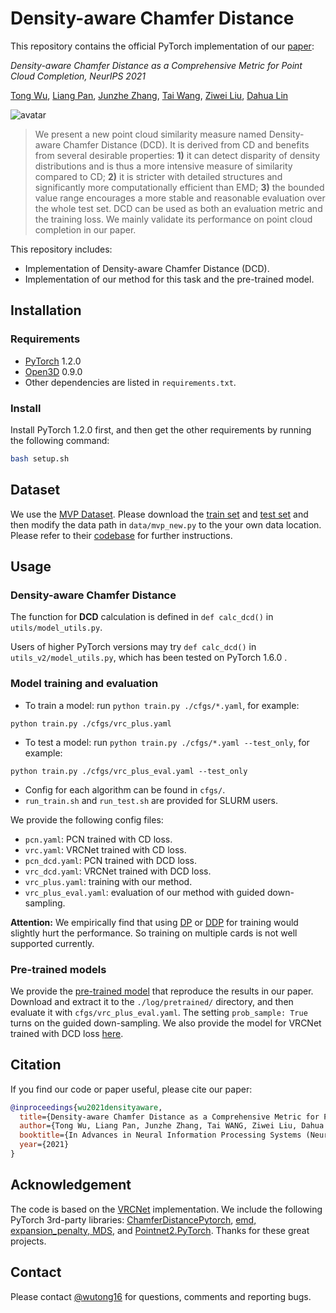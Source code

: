 # Density-aware Chamfer Distance

This repository contains the official PyTorch implementation of our [paper](https://arxiv.org/abs/2111.12702): 

*Density-aware Chamfer Distance as a Comprehensive Metric for Point Cloud Completion, NeurIPS 2021*

[Tong Wu](https://github.com/wutong16), [Liang Pan](https://scholar.google.com/citations?user=lSDISOcAAAAJ), [Junzhe Zhang](https://junzhezhang.github.io/), [Tai Wang](https://tai-wang.github.io/), [Ziwei Liu](https://liuziwei7.github.io/), [Dahua Lin](http://dahua.me/)

![avatar](./assets/teaser.png)

> We present a new point cloud similarity measure named Density-aware Chamfer Distance (DCD). It is derived from CD and benefits from several desirable properties: **1)** it can detect disparity of density distributions and is thus a more intensive measure of similarity compared to CD; **2)** it is stricter with detailed structures and significantly more computationally efficient than EMD; **3)** the bounded value range encourages a more stable and reasonable evaluation over the whole test set. 
> DCD can be used as both an evaluation metric and the training loss. We mainly validate its performance on point cloud completion in our paper.

This repository includes:
- Implementation of Density-aware Chamfer Distance (DCD).
- Implementation of our method for this task and the pre-trained model.

## Installation

### Requirements
* [PyTorch](https://pytorch.org/) 1.2.0
* [Open3D](http://www.open3d.org/docs/release/index.html#python-api-index) 0.9.0
* Other dependencies are listed in `requirements.txt`.

### Install

Install PyTorch 1.2.0 first, and then get the other requirements by running the following command:

```bash
bash setup.sh
```

## Dataset

We use the [MVP Dataset](https://mvp-dataset.github.io/). Please download the [train set](https://drive.google.com/file/d/1bY2RfPj_DvviNpr6ZzrEqhl4f7fMIqPF/view?usp=sharing) and [test set](https://drive.google.com/file/d/1qJT4uNURyDnPb_tI2vAntT2Iq98lhQMi/view?usp=sharing) and then modify the data path in `data/mvp_new.py` to the your own data location. Please refer to their [codebase](https://github.com/paul007pl/MVP_Benchmark) for further instructions.

## Usage
### Density-aware Chamfer Distance
The function for **DCD** calculation is defined in `def calc_dcd()` in `utils/model_utils.py`.

Users of higher PyTorch versions may try `def calc_dcd()` in `utils_v2/model_utils.py`, which has been tested on PyTorch 1.6.0 .
### Model training and evaluation
  + To train a model: run `python train.py ./cfgs/*.yaml`, for example:
```
python train.py ./cfgs/vrc_plus.yaml
```
  + To test a model: run `python train.py ./cfgs/*.yaml --test_only`, for example:
```
python train.py ./cfgs/vrc_plus_eval.yaml --test_only
```
  + Config for each algorithm can be found in `cfgs/`.
  + `run_train.sh` and `run_test.sh` are provided for SLURM users. 

We provide the following config files:
- `pcn.yaml`: PCN trained with CD loss.
- `vrc.yaml`: VRCNet trained with CD loss.
- `pcn_dcd.yaml`: PCN trained with DCD loss.
- `vrc_dcd.yaml`: VRCNet trained with DCD loss.
- `vrc_plus.yaml`: training with our method.
- `vrc_plus_eval.yaml`: evaluation of our method with guided down-sampling.

**Attention:**
We empirically find that using [DP](https://pytorch.org/docs/stable/generated/torch.nn.DataParallel.html#torch.nn.DataParallel) or [DDP](https://pytorch.org/docs/stable/generated/torch.nn.parallel.DistributedDataParallel.html#torch.nn.parallel.DistributedDataParallel) for training would slightly hurt the performance. So training on multiple cards is not well supported currently.


### Pre-trained models
We provide the [pre-trained model](https://drive.google.com/file/d/1WQFgxFQj3a-SkDaViCk3VqBE9Y_uZysG/view?usp=sharing) that reproduce the results in our paper.
Download and extract it to the `./log/pretrained/` directory, and then evaluate it with `cfgs/vrc_plus_eval.yaml`. The setting `prob_sample: True` turns on the guided down-sampling.
We also provide the model for VRCNet trained with DCD loss [here](https://drive.google.com/file/d/16s-FBNn1tYT7-_n2BVKb5MQy8dB9tcZF/view?usp=sharing). 

## Citation
If you find our code or paper useful, please cite our paper:
```bibtex
@inproceedings{wu2021densityaware,
  title={Density-aware Chamfer Distance as a Comprehensive Metric for Point Cloud Completion},
  author={Tong Wu, Liang Pan, Junzhe Zhang, Tai WANG, Ziwei Liu, Dahua Lin},
  booktitle={In Advances in Neural Information Processing Systems (NeurIPS), 2021},
  year={2021}
}
```
## Acknowledgement
The code is based on the [VRCNet](https://github.com/paul007pl/VRCNet) implementation. We include the following PyTorch 3rd-party libraries: 
[ChamferDistancePytorch](https://github.com/ThibaultGROUEIX/ChamferDistancePytorch), 
[emd, expansion_penalty, MDS](https://github.com/Colin97/MSN-Point-Cloud-Completion), and 
[Pointnet2.PyTorch](https://github.com/sshaoshuai/Pointnet2.PyTorch).
Thanks for these great projects.

## Contact
Please contact [@wutong16](https://github.com/wutong16) for questions, comments and reporting bugs.


